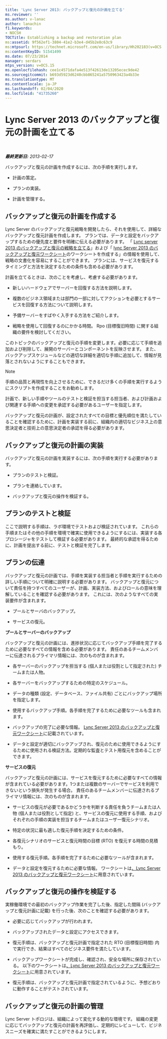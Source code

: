 ```yaml
---
title: 'Lync Server 2013: バックアップと復元の計画を立てる'
ms.reviewer: ''
ms.author: v-lanac
author: lanachin
f1.keywords:
- NOCSH
TOCTitle: Establishing a backup and restoration plan
ms:assetid: 9f562ef1-3804-41e2-b3e4-d45b2e8c63c9
ms:mtpsurl: https://technet.microsoft.com/en-us/library/Hh202183(v=OCS.15)
ms:contentKeyID: 51541499
ms.date: 07/23/2014
manager: serdars
mtps_version: v=OCS.15
ms.openlocfilehash: cee1c4571dafa4e513f42613de13205ecec9de42
ms.sourcegitcommit: b693d5923d6240cbb865241a5750963423a4b33e
ms.translationtype: MT
ms.contentlocale: ja-JP
ms.lasthandoff: 02/04/2020
ms.locfileid: "41735260"
---
```

<div data-xmlns="http://www.w3.org/1999/xhtml">

<div class="topic" data-xmlns="http://www.w3.org/1999/xhtml" data-msxsl="urn:schemas-microsoft-com:xslt" data-cs="http://msdn.microsoft.com/en-us/">

<div data-asp="http://msdn2.microsoft.com/asp">

# <a name="establishing-a-backup-and-restoration-plan-for-lync-server-2013"></a>Lync Server 2013 のバックアップと復元の計画を立てる

</div>

<div id="mainSection">

<div id="mainBody">

<span> </span>

_**最終更新日:** 2013-02-17_

バックアップと復元の計画を作成するには、次の手順を実行します。

  - 計画の策定。

  - プランの実装。

  - 計画を管理する。

<div>

## <a name="developing-a-backup-and-restoration-plan"></a>バックアップと復元の計画を作成する

Lync Server のバックアップと復元戦略を開発したら、それを使用して、詳細なバックアップと復元計画を作成します。 プランでは、データと設定をバックアップするための優先度と要件を明確に伝える必要があります。 「 [Lync server 2013 のバックアップと復元の戦略を立てる](lync-server-2013-establishing-a-backup-and-restoration-strategy.md)」および「 [lync Server 2013 のバックアップと復元ワークシート](lync-server-2013-backup-and-restoration-worksheets.md)のワークシートを作成する」の情報を使用して、戦略の文書化を容易にすることができます。 プランには、サービスを復元するタイミングと方法を決定するための条件も含める必要があります。

計画を立てるときは、次のことを考慮し、考慮する必要があります。

  - 新しいハードウェアでサーバーを回復する方法を説明します。

  - 複数のビジネス領域または部門の一部に対してアクションを必要とするサービスを回復する方法について説明します。

  - 予備サーバーをすばやく入手する方法をご紹介します。

  - 戦略を使用して回復するのにかかる時間。 Rpo (目標復旧時間) に関する組織の要件を検討してください。

このトピックのバックアップと復元の手順を変更します。必要に応じて手順を追加および削除して、展開のサーバーとコンポーネントを反映させます。 また、バックアップスケジュールなどの適切な詳細を適切な手順に追加して、情報が見落とされないようにすることもできます。

<div>


> [!NOTE]  
> 手順の品質と再現性を向上させるために、できるだけ多くの手順を実行するようにスクリプトを作成することをお勧めします。



</div>

計画で、新しい手順やツールのテストと検証を担当する担当者、および計画および関連する手順への変更を承認する必要があるユーザーを指定します。

バックアップと復元の計画が、設定されたすべての目標と優先順位を満たしていることを確認するために、計画を実装する前に、組織内の適切なビジネス上の意思決定者と技術上の意思決定者の承認を得る必要があります。

</div>

<div>

## <a name="implementing-the-backup-and-restoration-plan"></a>バックアップと復元の計画の実装

バックアップと復元の計画を実装するには、次の手順を実行する必要があります。

  - プランのテストと検証。

  - プランを連絡しています。

  - バックアップと復元の操作を検証する。

<div>

## <a name="testing-and-validating-the-plan"></a>プランのテストと検証

ここで説明する手順は、ラボ環境でテストおよび検証されています。 これらの手順またはその他の手順を環境で確実に使用できるようにするには、実装する各プロシージャをテストして検証する必要があります。 最終的な承認を得るために、計画を提出する前に、テストと検証を完了します。

</div>

<div>

## <a name="communicating-the-plan"></a>プランの伝達

バックアップと復元の計画では、手順を実装する担当者と手順を実行するための詳しい手順について明確に説明する必要があります。 バックアップと復元について責任を持つすべてのユーザーが、計画、実装方法、およびロールの意味を理解していることを確認する必要があります。 これには、次のようなすべての実装要件が含まれます。

  - プールとサーバのバックアップ。

  - サービスの復元。

**プールとサーバーのバックアップ**

バックアップと復元の計画には、進捗状況に応じてバックアップ手順を完了するために必要なすべての情報を含める必要があります。 責任のあるチームメンバーに伝達されるプライマリ情報には、次のものが含まれます。

  - 各サーバーのバックアップを担当する (個人または役割として指定された) チームまたは人物。

  - 各サーバーをバックアップするための特定のスケジュール。

  - データの種類 (設定、データベース、ファイル共有) ごとにバックアップ場所を指定します。

  - 使用するバックアップ手順。各手順を完了するために必要なツールも含まれます。

  - バックアップの完了に必要な情報。 [Lync Server 2013 のバックアップと復元ワークシート](lync-server-2013-backup-and-restoration-worksheets.md)に記載されています。

  - データと設定が適切にバックアップされ、復元のために使用できるようにするために使用される検証方法。定期的な監査とテスト用復元を含めることができます。

**サービスの復元**

バックアップと復元の計画には、サービスを復元するために必要なすべての情報が含まれている必要があります。1つまたは複数のサーバーでサービスを利用できないという損失が発生する場合。 責任のあるチームメンバーに伝達されるプライマリ情報には、次のものが含まれます。

  - サービスの復元が必要であるかどうかを判断する責任を負うチームまたは人物 (個人または役割として指定) と、サービスの復元に使用する手順、およびそれぞれの手順の実装を担当するチームまたはユーザー復元シナリオ。

  - 特定の状況に最も適した復元手順を決定するための条件。

  - 各復元シナリオのサービスと復元時間の目標 (RTO) を復元する時間の見積もり。

  - 使用する復元手順。各手順を完了するために必要なツールが含まれます。

  - データと設定を復元するために必要な情報。 ワークシートは[、Lync Server 2013 のバックアップと復元ワークシート](lync-server-2013-backup-and-restoration-worksheets.md)に用意されています。

</div>

<div>

## <a name="validating-backup-and-restoration-operations"></a>バックアップと復元の操作を検証する

実稼働環境での最初のバックアップ作業を完了した後、指定した間隔 (バックアップと復元計画に記載) を行った後、次のことを確認する必要があります。

  - 必要に応じてバックアップが行われます。

  - バックアップされたデータと設定にアクセスできます。

  - 復元手順は、バックアップと復元計画で指定された RTO (目標復旧時間) 内で実行でき、結果はすべてのビジネス要件を満たしています。

  - バックアップワークシートが完成し、確認され、安全な場所に保存されている。 以下のワークシートは[、Lync Server 2013 のバックアップと復元ワークシート](lync-server-2013-backup-and-restoration-worksheets.md)に用意されています。

  - 復元手順は、バックアップと復元計画で指定されているように、予想どおりに動作することがテストされています。

</div>

</div>

<div>

## <a name="maintaining-the-backup-and-restoration-plan"></a>バックアップと復元の計画の管理

Lync Server トポロジは、組織によって変化する動的な環境です。 組織の変更に応じてバックアップと復元の計画を再評価し、定期的にレビューして、ビジネスニーズを確実に満たすことができるようにします。

</div>

</div>

<span> </span>

</div>

</div>

</div>

